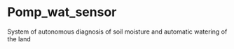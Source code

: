 # Pomp_wat_sensor
System of autonomous diagnosis of soil moisture and automatic watering of the land
